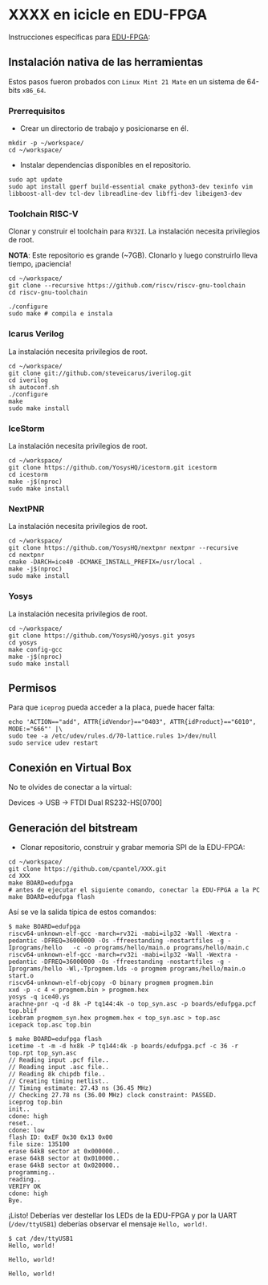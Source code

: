# XXXX en icicle en EDU-FPGA



Instrucciones específicas para [EDU-FPGA](http://www.proyecto-ciaa.com.ar/devwiki/doku.php?id=desarrollo%3Aedu-fpga):

## Instalación nativa de las herramientas

Estos pasos fueron probados con `Linux Mint 21 Mate` en un sistema de 64-bits `x86_64`.

### Prerrequisitos

- Crear un directorio de trabajo y posicionarse en él.
```
mkdir -p ~/workspace/
cd ~/workspace/
```

- Instalar dependencias disponibles en el repositorio.

```
sudo apt update
sudo apt install gperf build-essential cmake python3-dev texinfo vim libboost-all-dev tcl-dev libreadline-dev libffi-dev libeigen3-dev

```

### Toolchain RISC-V

Clonar y construir el toolchain para `RV32I`. La instalación necesita privilegios de root.

**NOTA**: Este repositorio es grande (~7GB). Clonarlo y luego construirlo lleva tiempo, ¡paciencia!

```
cd ~/workspace/
git clone --recursive https://github.com/riscv/riscv-gnu-toolchain
cd riscv-gnu-toolchain

./configure
sudo make # compila e instala
```

### Icarus Verilog

La instalación necesita privilegios de root.

```
cd ~/workspace/
git clone git://github.com/steveicarus/iverilog.git
cd iverilog
sh autoconf.sh
./configure
make
sudo make install
```

### IceStorm

La instalación necesita privilegios de root.

```
cd ~/workspace/
git clone https://github.com/YosysHQ/icestorm.git icestorm
cd icestorm
make -j$(nproc)
sudo make install
```

### NextPNR

La instalación necesita privilegios de root.

```
cd ~/workspace/
git clone https://github.com/YosysHQ/nextpnr nextpnr --recursive
cd nextpnr
cmake -DARCH=ice40 -DCMAKE_INSTALL_PREFIX=/usr/local .
make -j$(nproc)
sudo make install
```

### Yosys

La instalación necesita privilegios de root.

```
cd ~/workspace/
git clone https://github.com/YosysHQ/yosys.git yosys
cd yosys
make config-gcc
make -j$(nproc)
sudo make install
```

## Permisos

Para que `iceprog` pueda acceder a la placa, puede hacer falta:
 
```
echo 'ACTION=="add", ATTR{idVendor}=="0403", ATTR{idProduct}=="6010", MODE:="666"' |\
sudo tee -a /etc/udev/rules.d/70-lattice.rules 1>/dev/null
sudo service udev restart
```
## Conexión en Virtual Box

No te olvides de conectar a la virtual:

Devices -> USB -> FTDI Dual RS232-HS[0700]

## Generación del bitstream


- Clonar repositorio, construir y grabar memoria SPI de la EDU-FPGA:
```
cd ~/workspace/
git clone https://github.com/cpantel/XXX.git
cd XXX
make BOARD=edufpga
# antes de ejecutar el siguiente comando, conectar la EDU-FPGA a la PC
make BOARD=edufpga flash
```

Así se ve la salida típica de estos comandos:

```
$ make BOARD=edufpga
riscv64-unknown-elf-gcc -march=rv32i -mabi=ilp32 -Wall -Wextra -pedantic -DFREQ=36000000 -Os -ffreestanding -nostartfiles -g -Iprograms/hello   -c -o programs/hello/main.o programs/hello/main.c
riscv64-unknown-elf-gcc -march=rv32i -mabi=ilp32 -Wall -Wextra -pedantic -DFREQ=36000000 -Os -ffreestanding -nostartfiles -g -Iprograms/hello -Wl,-Tprogmem.lds -o progmem programs/hello/main.o start.o
riscv64-unknown-elf-objcopy -O binary progmem progmem.bin
xxd -p -c 4 < progmem.bin > progmem.hex
yosys -q ice40.ys
arachne-pnr -q -d 8k -P tq144:4k -o top_syn.asc -p boards/edufpga.pcf top.blif
icebram progmem_syn.hex progmem.hex < top_syn.asc > top.asc
icepack top.asc top.bin
```
```
$ make BOARD=edufpga flash
icetime -t -m -d hx8k -P tq144:4k -p boards/edufpga.pcf -c 36 -r top.rpt top_syn.asc
// Reading input .pcf file..
// Reading input .asc file..
// Reading 8k chipdb file..
// Creating timing netlist..
// Timing estimate: 27.43 ns (36.45 MHz)
// Checking 27.78 ns (36.00 MHz) clock constraint: PASSED.
iceprog top.bin
init..
cdone: high
reset..
cdone: low
flash ID: 0xEF 0x30 0x13 0x00
file size: 135100
erase 64kB sector at 0x000000..
erase 64kB sector at 0x010000..
erase 64kB sector at 0x020000..
programming..
reading..
VERIFY OK
cdone: high
Bye.
```

¡Listo! Deberías ver destellar los LEDs de la EDU-FPGA y por la UART (`/dev/ttyUSB1`) deberías observar el mensaje `Hello, world!`.

```
$ cat /dev/ttyUSB1
Hello, world!

Hello, world!

Hello, world!
```


